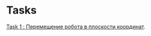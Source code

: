 # Tasks
[Task 1 : Перемещение робота в плоскости координат](https://github.com/dmiper/tasks/tree/main/task1).
